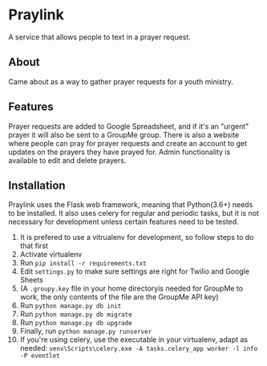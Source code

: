 # Praylink
A service that allows people to text in a prayer request.

## About
Came about as a way to gather prayer requests for a youth ministry.

## Features
Prayer requests are added to Google Spreadsheet, and if it's an "urgent" prayer it will also be sent to a GroupMe group. There is also a website where people can pray for prayer requests and create an account to get updates on the prayers they have prayed for. Admin functionality is available to edit and delete prayers.

## Installation
Praylink uses the Flask web framework, meaning that Python(3.6+) needs to be installed. It also uses celery for regular and periodic tasks, but it is not necessary for development unless certain features need to be tested.

1. It is prefered to use a vitrualenv for development, so follow steps to do that first
1. Activate virtualenv
1. Run `pip install -r requirements.txt`
1. Edit `settings.py` to make sure settings are right for Twilio and Google Sheets
1. (A `.groupy.key` file in your home directoryis needed for GroupMe to work, the only contents of the file are the GroupMe API key)
1. Run `python manage.py db init`
1. Run `python manage.py db migrate`
1. Run `python manage.py db upgrade`
1. Finally, run `python manage.py runserver`
1. If you're using celery, use the executable in your virtualenv, adapt as needed: `venv\Scripts\celery.exe -A tasks.celery_app worker -l info -P eventlet`